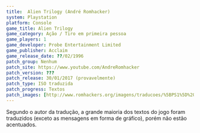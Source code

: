 ```yaml
---
title:  Alien Trilogy (André Romhacker)
system: Playstation
platform: Console
game_title: Alien Trilogy
game_category: Ação / Tiro em primeira pessoa
game_players: 1
game_developer: Probe Entertainment Limited
game_publisher: Acclaim
game_release_date: ??/02/1996
patch_group: Nenhum
patch_site: https://www.youtube.com/AndreRomhacker
patch_version: ???
patch_release: 30/01/2017 (provavelmente)
patch_type: ISO traduzida
patch_progress: Textos
patch_images: [http://www.romhackers.org/imagens/traducoes/%5BPS1%5D%20Alien%20Trilogy%20-%20Andr%C3%A9%20Romhacker%20-%201.jpg,http://www.romhackers.org/imagens/traducoes/%5BPS1%5D%20Alien%20Trilogy%20-%20Andr%C3%A9%20Romhacker%20-%202.jpg,http://www.romhackers.org/imagens/traducoes/%5BPS1%5D%20Alien%20Trilogy%20-%20Andr%C3%A9%20Romhacker%20-%203.jpg]
---
```

Segundo o autor da tradução, a grande maioria dos textos do jogo foram traduzidos (exceto as mensagens em forma de gráfico), porém não estão acentuados.